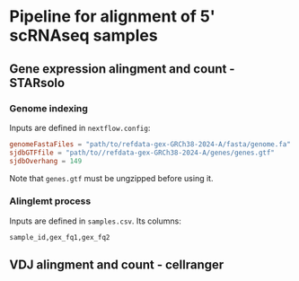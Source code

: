 # Pipeline for alignment of 5' scRNAseq samples

## Gene expression alingment and count - STARsolo

### Genome indexing

Inputs are defined in `nextflow.config`:

```conf
genomeFastaFiles = "path/to/refdata-gex-GRCh38-2024-A/fasta/genome.fa"
sjdbGTFfile = "path/to//refdata-gex-GRCh38-2024-A/genes/genes.gtf"
sjdbOverhang = 149
```

Note that `genes.gtf` must be ungzipped before using it.

### Alinglemt process

Inputs are defined in `samples.csv`. Its columns:

```
sample_id,gex_fq1,gex_fq2
```

## VDJ alingment and count - cellranger

